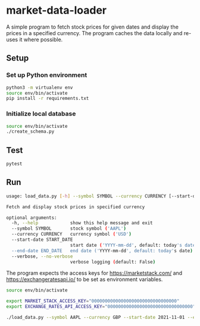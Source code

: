 # market-data-loader

A simple program to fetch stock prices for given dates and display the prices in
a specified currency. The program caches the data locally and re-uses it where
possible.

## Setup

### Set up Python environment

```bash
python3 -m virtualenv env
source env/bin/activate
pip install -r requirements.txt
```

### Initialize local database

```bash
source env/bin/activate
./create_schema.py
```

## Test

```bash
pytest
```

## Run

```bash
usage: load_data.py [-h] --symbol SYMBOL --currency CURRENCY [--start-date START_DATE] [--end-date END_DATE] [--verbose | --no-verbose]

Fetch and display stock prices in specified currency

optional arguments:
  -h, --help            show this help message and exit
  --symbol SYMBOL       stock symbol ('AAPL')
  --currency CURRENCY   currency symbol ('USD')
  --start-date START_DATE
                        start date ('YYYY-mm-dd', default: today's date)
  --end-date END_DATE   end date ('YYYY-mm-dd', default: today's date)
  --verbose, --no-verbose
                        verbose logging (default: False)
```

The program expects the access keys for https://marketstack.com/ and
https://exchangeratesapi.io/ to be set as environment variables.

```bash
source env/bin/activate

export MARKET_STACK_ACCESS_KEY="00000000000000000000000000000000"
export EXCHANGE_RATES_API_ACCESS_KEY="00000000000000000000000000000000"

./load_data.py --symbol AAPL --currency GBP --start-date 2021-11-01 --end-date 2021-11-30
```
